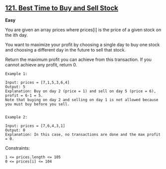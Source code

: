 ## [121. Best Time to Buy and Sell Stock](https://leetcode.com/problems/best-time-to-buy-and-sell-stock/description/)

**Easy**

You are given an array prices where prices[i] is the price of a given stock on the ith day.

You want to maximize your profit by choosing a single day to buy one stock and choosing a different day in the future to sell that stock.

Return the maximum profit you can achieve from this transaction. If you cannot achieve any profit, return 0.

 
```
Example 1:

Input: prices = [7,1,5,3,6,4]
Output: 5
Explanation: Buy on day 2 (price = 1) and sell on day 5 (price = 6), profit = 6-1 = 5.
Note that buying on day 2 and selling on day 1 is not allowed because you must buy before you sell.


Example 2:

Input: prices = [7,6,4,3,1]
Output: 0
Explanation: In this case, no transactions are done and the max profit = 0.
```

Constraints:
```
1 <= prices.length <= 105
0 <= prices[i] <= 104
```